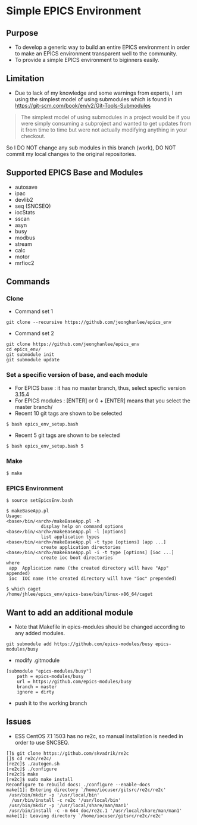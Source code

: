 Simple EPICS Environment
=================

## Purpose

* To develop a generic way to build an entire EPICS environment in order to make an EPICS environment transparent well to the community.
* To provide a simple EPICS environment to biginners easily. 

## Limitation
* Due to lack of my knowledge and some warnings from experts, I am using the simplest model of using submodules which is found in https://git-scm.com/book/en/v2/Git-Tools-Submodules


> The simplest model of using submodules in a project would be if you were simply consuming a subproject and wanted to get updates from it from time to time but were not actually modifying anything in your checkout.

  So I DO NOT change any sub modules in this branch (work), DO NOT commit my local changes to the original repositories. 



## Supported EPICS Base and Modules
* autosave
* ipac
* devlib2
* seq (SNCSEQ)
* iocStats
* sscan
* asyn
* busy
* modbus
* stream
* calc
* motor
* mrfioc2



## Commands


### Clone


* Command set 1
```
git clone --recursive https://github.com/jeonghanlee/epics_env
```

* Command set 2
```
git clone https://github.com/jeonghanlee/epics_env
cd epics_env/
git submodule init
git submodule update
```

### Set a specific version of base, and each module
* For EPICS base : it has no master branch, thus, select specfic version 3.15.4
* For EPICS modules : [ENTER] or 0 + [ENTER] means that you select the master branch/
* Recent 10 git tags are shown to be selected
```
$ bash epics_env_setup.bash 
```
* Recent 5 git tags are shown to be selected
```
$ bash epics_env_setup.bash 5
```

### Make
```
$ make
```
### EPICS Environment

```
$ source setEpicsEnv.bash

$ makeBaseApp.pl 
Usage:
<base>/bin/<arch>/makeBaseApp.pl -h
             display help on command options
<base>/bin/<arch>/makeBaseApp.pl -l [options]
             list application types
<base>/bin/<arch>/makeBaseApp.pl -t type [options] [app ...]
             create application directories
<base>/bin/<arch>/makeBaseApp.pl -i -t type [options] [ioc ...]
             create ioc boot directories
where
 app  Application name (the created directory will have "App" appended)
 ioc  IOC name (the created directory will have "ioc" prepended)

$ which caget
/home/jhlee/epics_env/epics-base/bin/linux-x86_64/caget
```

## Want to add an additional module
* Note that Makefile in epics-modules should be changed according to any added modules. 

```
git submodule add https://github.com/epics-modules/busy epics-modules/busy
```

* modify .gitmodule
```
[submodule "epics-modules/busy"]
	path = epics-modules/busy
	url = https://github.com/epics-modules/busy
	branch = master
	ignore = dirty
```

* push it to the working branch


## Issues

* ESS CentOS 7.1 1503 has no re2c, so manual installation is needed in order to use SNCSEQ. 

```
[]$ git clone https://github.com/skvadrik/re2c
[]$ cd re2c/re2c/
[re2c]$ ./autogen.sh 
[re2c]$ ./configure 
[re2c]$ make
[re2c]$ sudo make install
Reconfigure to rebuild docs: ./configure --enable-docs
make[1]: Entering directory `/home/iocuser/gitsrc/re2c/re2c'
 /usr/bin/mkdir -p '/usr/local/bin'
  /usr/bin/install -c re2c '/usr/local/bin'
 /usr/bin/mkdir -p '/usr/local/share/man/man1'
 /usr/bin/install -c -m 644 doc/re2c.1 '/usr/local/share/man/man1'
make[1]: Leaving directory `/home/iocuser/gitsrc/re2c/re2c'
```
